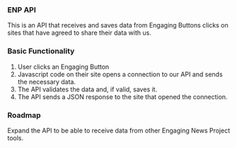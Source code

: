 ### ENP API
This is an API that receives and saves data from Engaging Buttons clicks on sites that have agreed to share their data with us.

### Basic Functionality
1. User clicks an Engaging Button
2. Javascript code on their site opens a connection to our API and sends the necessary data.
3. The API validates the data and, if valid, saves it.
4. The API sends a JSON response to the site that opened the connection.

### Roadmap
Expand the API to be able to receive data from other Engaging News Project tools.
